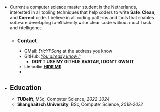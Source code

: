 - Current a computer science master student in the Netherlands, interested in all tooling techniques that help coders to write **Safe**, **Clean**, and **Correct** code. I believe in all coding patterns and tools that enables software developing to efficiently write clean code without much hack and intelligence.
	- ### Contact
		- GMail: *EricYFSong* at the address you know
		- GitHub: *[You already know it](https://www.github.com/Eric-Song-Nop)*
			- **DON'T USE MY GITHUB AVATAR, I DON'T OWN IT**
		- Linkedin: **[HIRE ME](https://www.linkedin.com/in/yifan-song-938b79235/)**
		-
- ## Education
	- **TUDelft**, MSc, Computer Science, _2022-2024_
	- **Shanghaitech University**, BSc, Computer Science, _2018-2022_